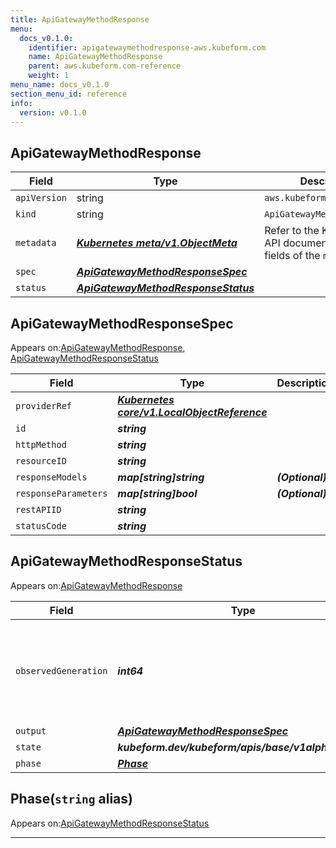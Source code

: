 ```yaml
---
title: ApiGatewayMethodResponse
menu:
  docs_v0.1.0:
    identifier: apigatewaymethodresponse-aws.kubeform.com
    name: ApiGatewayMethodResponse
    parent: aws.kubeform.com-reference
    weight: 1
menu_name: docs_v0.1.0
section_menu_id: reference
info:
  version: v0.1.0
---
```


## ApiGatewayMethodResponse
| Field | Type | Description |
| ------ | ----- | ----------- |
| `apiVersion` | string | `aws.kubeform.com/v1alpha1` |
|    `kind` | string | `ApiGatewayMethodResponse` |
| `metadata` | ***[Kubernetes meta/v1.ObjectMeta](https://kubernetes.io/docs/reference/generated/kubernetes-api/v1.13/#objectmeta-v1-meta)***|Refer to the Kubernetes API documentation for the fields of the `metadata` field.|
| `spec` | ***[ApiGatewayMethodResponseSpec](#apigatewaymethodresponsespec)***||
| `status` | ***[ApiGatewayMethodResponseStatus](#apigatewaymethodresponsestatus)***||
## ApiGatewayMethodResponseSpec

Appears on:[ApiGatewayMethodResponse](#apigatewaymethodresponse), [ApiGatewayMethodResponseStatus](#apigatewaymethodresponsestatus)

| Field | Type | Description |
| ------ | ----- | ----------- |
| `providerRef` | ***[Kubernetes core/v1.LocalObjectReference](https://kubernetes.io/docs/reference/generated/kubernetes-api/v1.13/#localobjectreference-v1-core)***||
| `id` | ***string***||
| `httpMethod` | ***string***||
| `resourceID` | ***string***||
| `responseModels` | ***map[string]string***| ***(Optional)*** |
| `responseParameters` | ***map[string]bool***| ***(Optional)*** |
| `restAPIID` | ***string***||
| `statusCode` | ***string***||
## ApiGatewayMethodResponseStatus

Appears on:[ApiGatewayMethodResponse](#apigatewaymethodresponse)

| Field | Type | Description |
| ------ | ----- | ----------- |
| `observedGeneration` | ***int64***| ***(Optional)*** Resource generation, which is updated on mutation by the API Server.|
| `output` | ***[ApiGatewayMethodResponseSpec](#apigatewaymethodresponsespec)***| ***(Optional)*** |
| `state` | ***kubeform.dev/kubeform/apis/base/v1alpha1.State***| ***(Optional)*** |
| `phase` | ***[Phase](#phase)***| ***(Optional)*** |
## Phase(`string` alias)

Appears on:[ApiGatewayMethodResponseStatus](#apigatewaymethodresponsestatus)

---
